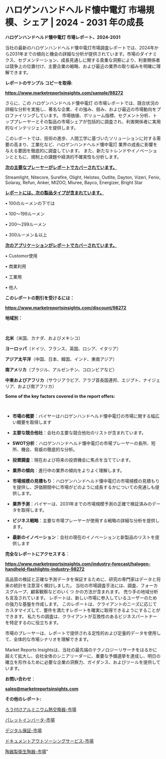 # ハロゲンハンドヘルド懐中電灯 市場規模、シェア | 2024 - 2031 年の成長

<strong>ハロゲンハンドヘルド懐中電灯 市場レポート、2024-2031</strong>

当社の最新のハロゲンハンドヘルド懐中電灯市場調査レポートでは、2024年から2031年までの傾向と機会の詳細な分析が提供されています。市場のダイナミクス、セグメンテーション、成長見通しに関する貴重な洞察により、利害関係者は競争上の位置付け、主要企業の戦略、および最近の業界の取り組みを明確に理解できます。



<strong>レポートのサンプル コピーを取得:</strong> <a href=https://www.marketreportsinsights.com/sample/98272>

<strong><u>https://www.marketreportsinsights.com/sample/98272</u></strong></a>

さらに、この ハロゲンハンドヘルド懐中電灯 の市場レポートでは、競合状況の詳細な分析を実施し、著名な企業、その強み、弱み、および最近の市場動向をプロファイリングしています。 市場価値、ボリューム指標、セグメント分析、トッププレーヤーとその製品の市場シェアが包括的に調査され、利害関係者に実用的なインテリジェンスを提供します。

このレポートでは、技術の進歩、人間工学に基づいたソリューションに対する需要の高まり、工業化など、ハロゲンハンドヘルド懐中電灯 業界の成長に影響を与える要因を徹底的に調査しています。 また、新たなトレンドやイノベーションとともに、規制上の課題や経済的不確実性も分析します。



<strong><u>次の主要なプレーヤーがレポートでカバーされています。</u></strong>

Streamlight, Nitecore, Surefire, Olight, Helotex, Outlite, Dayton, Vizeri, Fenix, Solaray, Refun, Anker, MIZOO, Miuree, Bayco, Energizer, Bright Star



<strong><u><b>レポートには、次の製品タイプが含まれています。</b></u></strong>

• 100のルーメンの下では

•  100〜199ルーメン

•  200〜299ルーメン

•  300ルーメン＆以上



<strong><u><b>次のアプリケーションがレポートでカバーされています。</b></u></strong>

• Customor使用

• 商業利用

• 工業用

• 他人



<strong><b>このレポートの割引を受けるには：</b></strong>

<a href=https://www.marketreportsinsights.com/discount/98272>

<strong><u>https://www.marketreportsinsights.com/discount/98272</u></strong></a>



<strong>地域別：</strong>

<strong> </strong>



<strong>北米</strong>（米国、カナダ、およびメキシコ）



<strong>ヨーロッパ</strong>（ドイツ、フランス、英国、ロシア、イタリア）



<strong>アジア太平洋</strong>（中国、日本、韓国、インド、東南アジア）



<strong>南アメリカ</strong>（ブラジル、アルゼンチン、コロンビアなど）



<strong>中東およびアフリカ</strong>（サウジアラビア、アラブ首長国連邦、エジプト、ナイジェリア、および南アフリカ）



<strong>Some of the key factors covered in the report offers:</strong>

<strong> </strong>
<ul>
  <li>

<strong>市場の概要</strong>：バイヤーはハロゲンハンドヘルド懐中電灯の市場に関する幅広い概要を取得します</li>
  <li>

<strong>主要な競合他社</strong>：会社の主要な競合他社のリストが含まれています。</li>
  <li>

<strong>SWOT分析</strong>：ハロゲンハンドヘルド懐中電灯の市場プレーヤーの長所、短所、機会、脅威の徹底的な分析。</li>
  <li>

<strong>投資調査</strong>：現在および将来の投資機会に焦点を当てています。</li>
  <li>

<strong>業界の傾向</strong>：進行中の業界の傾向をよりよく理解します。</li>
  <li>

<strong>市場規模の見積もり</strong>：ハロゲンハンドヘルド懐中電灯の市場規模の見積もり を提供し、評価期間中に市場がどのように成長するかについての見通しも提供します。</li>
  <li>

<strong>業界予測</strong>：バイヤーは、2031年までの市場規模予測の正確で検証済みのデータを取得します。</li>
  <li>

<strong>ビジネス戦略</strong>：主要な市場プレーヤーが使用する戦略の詳細な分析を提供します。</li>
  <li>

<strong>最新のイノベーション</strong>：会社の現在のイノベーションと新製品のリストを提供します</li>
</ul>


<strong>完全なレポートにアクセスする</strong>：

<a href=https://www.marketreportsinsights.com/industry-forecast/halogen-handheld-flashlights-industry-98272>

<strong><u>https://www.marketreportsinsights.com/industry-forecast/halogen-handheld-flashlights-industry-98272</u></strong></a>

高品質の検証と正確な予測データを保証するために、研究の専門家はデータと将来の統計を注意深く検討しました。 当社の市場調査手法には、調査、フォーカスグループ、顧客観察などのいくつ かの方法が含まれます。 売り手の地域分析も言及されています。 レポートは、新しい市場に参入しているユーザーのための強力な基盤を作成します。 このレポートは、クライアントのニーズに応じてカスタマイズして、要件を満たすレポートを確実に取得できるようにすることができます。 私たちの調査は、クライアントが互換性のあるビジネスパートナーを特定するのに役立ちます。

市場のプレーヤーは、レポートで提供される定性的および定量的データを使用して、全体的な市場シナリオを理解できます。

Market Reports Insightsは、当社の最先端のテクノロジーリサーチをはるかに超えて拡大し、会社全体のシニアリーダーに、重要な予備選挙を達成し、明日の確立を形作るために必要な企業の洞察力、ガイダンス、およびツールを提供しています。



<strong><b>お問い合わせ</b></strong>：

<a href=mailto:sales@marketreportsinsights.com>

<strong><u>sales@marketreportsinsights.com</u></strong></a>



<strong>その他のレポート:</strong>

<a href=https://www.linkedin.com/pulse/ろう付けアルミニウム熱交換器-市場-2023-競争分析と事業成長-2030-badkf/>ろう付けアルミニウム熱交換器-市場</a>

<a href=https://www.linkedin.com/pulse/パレットインバータ-市場-2023-swot-分析と最新イノベーション-dcywf/>パレットインバータ-市場</a>

<a href=https://www.linkedin.com/pulse/デジタル保証-市場-2023-swot-分析と最新イノベーション-2030-lzgbf/>デジタル保証-市場</a>

<a href=https://www.linkedin.com/pulse/ドキュメントアウトソーシングサービス-市場-2023-新興市場-将来の動向と市場需要-pxnuf/>ドキュメントアウトソーシングサービス-市場</a>

<a href=https://www.linkedin.com/pulse/陶器製衛生陶器-市場-2023-swot-分析と成長率-2030-data-dive-discoveries-24-analysis-rks0f/>陶器製衛生陶器-市場</a>"
